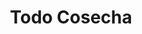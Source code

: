 ---
title: "Todo Cosecha"
url: /rufino/todo-cosecha-ruta-nacional-33-ruta-del-desierto-doctor-adolfo-alsina/
shop: agraria
---